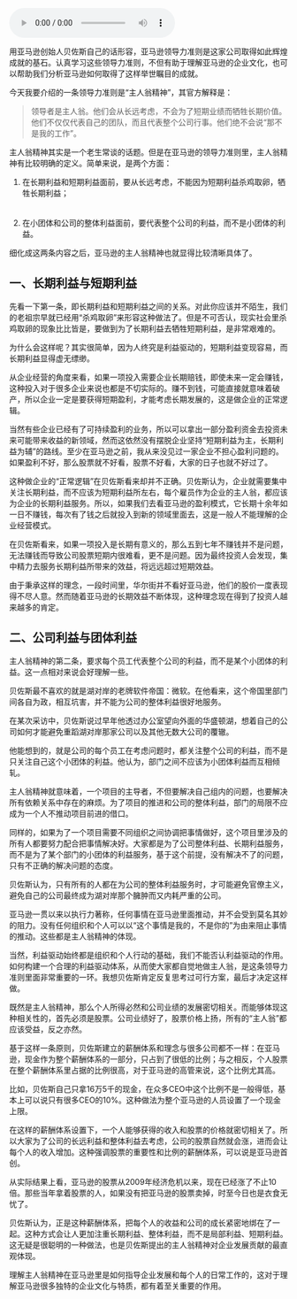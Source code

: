 <audio title="021 _ 亚马逊领导力准则之主人翁精神" src="https://static001.geekbang.org/resource/audio/2d/16/2d46c69f291195b2b934b18d3f5abc16.mp3" controls="controls"></audio> 
<p>用亚马逊创始人贝佐斯自己的话形容，亚马逊领导力准则是这家公司取得如此辉煌成就的基石。认真学习这些领导力准则，不但有助于理解亚马逊的企业文化，也可以帮助我们分析亚马逊如何取得了这样举世瞩目的成就。</p>
<p>今天我要介绍的一条领导力准则是“主人翁精神”，其官方解释是：</p>
<blockquote>
<p>领导者是主人翁。他们会从长远考虑，不会为了短期业绩而牺牲长期价值。他们不仅仅代表自己的团队，而且代表整个公司行事。他们绝不会说“那不是我的工作”。</p>
</blockquote>
<!-- [[[read_end]]] -->
<p>主人翁精神其实是一个老生常谈的话题。但是在亚马逊的领导力准则里，主人翁精神有比较明确的定义。简单来说，是两个方面：</p>
<ol>
<li>在长期利益和短期利益面前，要从长远考虑，不能因为短期利益杀鸡取卵，牺牲长期利益；<br />
<br><br></li>
<li>在小团体和公司的整体利益面前，要代表整个公司的利益，而不是小团体的利益。</li>
</ol>
<p>细化成这两条内容之后，亚马逊的主人翁精神也就显得比较清晰具体了。</p>
<h2>一、长期利益与短期利益</h2>
<p>先看一下第一条，即长期利益和短期利益之间的关系。对此你应该并不陌生，我们的老祖宗早就已经用“杀鸡取卵”来形容这种做法了。但是不可否认，现实社会里杀鸡取卵的现象比比皆是，要做到为了长期利益去牺牲短期利益，是非常艰难的。</p>
<p>为什么会这样呢？其实很简单，因为人终究是利益驱动的，短期利益变现容易，而长期利益显得虚无缥缈。</p>
<p>从企业经营的角度来看，如果一项投入需要企业长期赔钱，即使未来一定会赚钱，这种投入对于很多企业来说也都是不切实际的。赚不到钱，可能直接就意味着破产，所以企业一定是要获得短期盈利，才能考虑长期发展的，这是做企业的正常逻辑。</p>
<p>当然有些企业已经有了可持续盈利的业务，所以可以拿出一部分盈利资金去投资未来可能带来收益的新领域，然而这依然没有摆脱企业坚持“短期利益为主，长期利益为辅”的路线。至少在亚马逊之前，我从来没见过一家企业不担心盈利问题的。如果盈利不好，那么股票就不好看，股票不好看，大家的日子也就不好过了。</p>
<p>这种做企业的“正常逻辑”在贝佐斯看来却并不正确。贝佐斯认为，企业就需要集中关注长期利益，而不应该为短期利益所左右，每个雇员作为企业的主人翁，都应该为企业的长期利益服务。所以，如果我们去看亚马逊的盈利模式，它长期十余年如一日不赚钱，每次有了钱之后就投入到新的领域里面去，这是一般人不能理解的企业经营模式。</p>
<p><span class="orange">在贝佐斯看来，如果一项投入是长期有意义的，那么五到七年不赚钱并不是问题，无法赚钱而导致公司股票短期内很难看，更不是问题。因为最终投资人会发现，集中精力去服务长期利益所带来的效益，将远远超过短期效益。</span></p>
<p>由于秉承这样的理念，一段时间里，华尔街并不看好亚马逊，他们的股价一度表现得不尽人意。然而随着亚马逊的长期效益不断体现，这种理念现在得到了投资人越来越多的肯定。</p>
<h2>二、公司利益与团体利益</h2>
<p><span class="orange">主人翁精神的第二条，要求每个员工代表整个公司的利益，而不是某个小团体的利益。</span>这一点相对来说会好理解一些。</p>
<p>贝佐斯最不喜欢的就是湖对岸的老牌软件帝国：微软。在他看来，这个帝国里部门间各自为政，相互坑害，并不能为公司的整体利益很好地服务。</p>
<p>在某次采访中，贝佐斯说过早年他透过办公室望向外面的华盛顿湖，想着自己的公司如何才能避免重蹈湖对岸那家公司以及其他无数大公司的覆辙。</p>
<p>他能想到的，就是公司的每个员工在考虑问题时，都关注整个公司的利益，而不是只关注自己这个小团体的利益。他认为，部门之间不应该为小团体利益而互相倾轧。</p>
<p>主人翁精神就意味着，一个项目的主导者，不但要解决自己组内的问题，也要解决所有依赖关系中存在的麻烦。为了项目的推进和公司的整体利益，部门的局限不应成为一个人不推动项目前进的借口。</p>
<p>同样的，如果为了一个项目需要不同组织之间协调把事情做好，这个项目里涉及的所有人都要努力配合把事情解决好。大家都是为了公司整体利益、长期利益服务，而不是为了某个部门的小团体的利益服务，基于这个前提，没有解决不了的问题，只有不正确的解决问题的态度。</p>
<p>贝佐斯认为，只有所有的人都在为公司的整体利益服务时，才可能避免官僚主义，避免自己的公司最终成为湖对岸那个臃肿而又内耗严重的公司。</p>
<p>亚马逊一贯以来以执行力著称，任何事情在亚马逊里面推动，并不会受到莫名其妙的阻力。没有任何组织和个人可以以“这个事情是我的，不是你的”为由来阻止事情的推动。这些都是主人翁精神的体现。</p>
<p>当然，利益驱动始终都是组织和个人行动的基础，我们不能否认利益驱动的作用。如何构建一个合理的利益驱动体系，从而使大家都自觉地做主人翁，是这条领导力准则里面非常重要的一环。我想贝佐斯肯定反复思考过可行方案，最后才决定这样做。</p>
<p>既然是主人翁精神，那么个人所得必然和公司业绩的发展密切相关。而能够体现这种相关性的，首先必须是股票。公司业绩好了，股票价格上扬，所有的“主人翁”都应该受益，反之亦然。</p>
<p><span class="orange">基于这样一条原则，贝佐斯建立的薪酬体系和理念与很多公司都不一样：在亚马逊，现金作为整个薪酬体系的一部分，只占到了很低的比例；与之相反，个人股票在整个薪酬体系里占据的比例很高，对于亚马逊的高管来说，这个比例尤其高。</span></p>
<p>比如，贝佐斯自己只拿16万5千的现金，在众多CEO中这个比例不是一般得低，基本上可以说只有很多CEO的10%。这种做法为整个亚马逊的人员设置了一个现金上限。</p>
<p>在这样的薪酬体系设置下，一个人能够获得的收入和股票的价格就密切相关了。所以大家为了公司的长远利益和整体利益去考虑，公司的股票自然就会涨，进而会让每个人的收入增加。这种强调股票的重要性和比例的薪酬体系，可以说是亚马逊首创。</p>
<p>从实际结果上看，亚马逊的股票从2009年经济危机以来，现在已经涨了不止10倍。那些当年拿着股票的人，如果没有把亚马逊的股票卖掉，时至今日也是衣食无忧了。</p>
<p>贝佐斯认为，正是这种薪酬体系，把每个人的收益和公司的成长紧密地绑在了一起。这种方式会让人更加注重长期利益、整体利益，而不是局部利益、短期利益。这无疑是很聪明的一种做法，也是贝佐斯提出的主人翁精神对企业发展贡献的最直观体现。</p>
<p>理解主人翁精神在亚马逊里是如何指导企业发展和每个人的日常工作的，这对于理解亚马逊很多独特的企业文化与特质，都有着至关重要的作用。</p>
<p></p>
